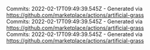 Commits: 2022-02-17T09:49:39.545Z - Generated via https://github.com/marketplace/actions/artificial-grass
<br>
Commits: 2022-02-17T09:49:39.545Z - Generated via https://github.com/marketplace/actions/artificial-grass
<br>
Commits: 2022-02-17T09:49:39.545Z - Generated via https://github.com/marketplace/actions/artificial-grass
<br>
